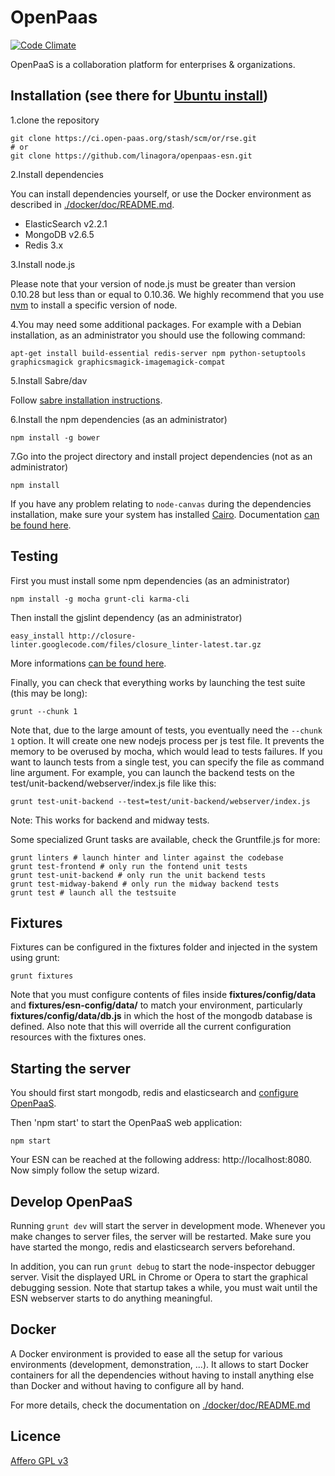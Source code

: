 # OpenPaas

[![Code Climate](https://codeclimate.com/github/linagora/openpaas-esn/badges/gpa.svg)](https://codeclimate.com/github/linagora/openpaas-esn)

OpenPaaS is a collaboration platform for enterprises & organizations.

## Installation (see there for [Ubuntu install](https://github.com/linagora/openpaas-esn/blob/master/doc/install-ubuntu.md))

1.clone the repository

    git clone https://ci.open-paas.org/stash/scm/or/rse.git
    # or
    git clone https://github.com/linagora/openpaas-esn.git

2.Install dependencies

You can install dependencies yourself, or use the Docker environment as described in [./docker/doc/README.md](./docker/doc/README.md).

- ElasticSearch v2.2.1
- MongoDB v2.6.5
- Redis 3.x

3.Install node.js

Please note that your version of node.js must be greater than version 0.10.28 but less than or equal to 0.10.36. We highly recommend that you use [nvm](https://github.com/creationix/nvm) to install a specific version of node.

4.You may need some additional packages. For example with a Debian installation, as an administrator you should use the following command:

    apt-get install build-essential redis-server npm python-setuptools graphicsmagick graphicsmagick-imagemagick-compat

5.Install Sabre/dav

Follow [sabre installation instructions](https://ci.open-paas.org/stash/projects/OR/repos/esn-sabre/browse/README.md).

6.Install the npm dependencies (as an administrator)

    npm install -g bower

7.Go into the project directory and install project dependencies (not as an administrator)

    npm install

If you have any problem relating to `node-canvas` during the dependencies installation,
make sure your system has installed [Cairo](http://cairographics.org/). Documentation [can be found here](https://github.com/Automattic/node-canvas).

## Testing

First you must install some npm dependencies (as an administrator)

    npm install -g mocha grunt-cli karma-cli

Then install the gjslint dependency (as an administrator)

    easy_install http://closure-linter.googlecode.com/files/closure_linter-latest.tar.gz

More informations [can be found here](https://developers.google.com/closure/utilities/docs/linter_howto).

Finally, you can check that everything works by launching the test suite (this may be long):

    grunt --chunk 1

Note that, due to the large amount of tests, you eventually need the `--chunk 1` option. It will create one new nodejs process per js test file. It prevents the memory to be overused by mocha, which would lead to tests failures.
If you want to launch tests from a single test, you can specify the file as command line argument.
For example, you can launch the backend tests on the test/unit-backend/webserver/index.js file like this:

    grunt test-unit-backend --test=test/unit-backend/webserver/index.js

Note: This works for backend and midway tests.

Some specialized Grunt tasks are available, check the Gruntfile.js for more:

    grunt linters # launch hinter and linter against the codebase
    grunt test-frontend # only run the fontend unit tests
    grunt test-unit-backend # only run the unit backend tests
    grunt test-midway-bakend # only run the midway backend tests
    grunt test # launch all the testsuite

## Fixtures

Fixtures can be configured in the fixtures folder and injected in the system using grunt:

    grunt fixtures

Note that you must configure contents of files inside **fixtures/config/data** and **fixtures/esn-config/data/** to match your environment, particularly **fixtures/config/data/db.js** in which the host of the mongodb database is defined. Also note that this will override all the current configuration resources with the fixtures ones.

## Starting the server

You should first start mongodb, redis and elasticsearch and [configure OpenPaaS](./doc/configuration.md).

Then 'npm start' to start the OpenPaaS web application:

    npm start


Your ESN can be reached at the following address: http://localhost:8080. Now simply follow the setup wizard.

## Develop OpenPaaS

Running `grunt dev` will start the server in development mode. Whenever you
make changes to server files, the server will be restarted. Make sure you have
started the mongo, redis and elasticsearch servers beforehand.

In addition, you can run `grunt debug` to start the node-inspector debugger
server. Visit the displayed URL in Chrome or Opera to start the graphical
debugging session. Note that startup takes a while, you must wait until the ESN
webserver starts to do anything meaningful.

## Docker

A Docker environment is provided to ease all the setup for various environments (development, demonstration, ...).
It allows to start Docker containers for all the dependencies without having to install anything else than Docker and without having to configure all by hand.

For more details, check the documentation on [./docker/doc/README.md](./docker/doc/README.md)

## Licence

[Affero GPL v3](http://www.gnu.org/licenses/agpl-3.0.html)
